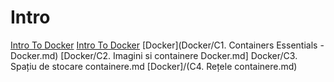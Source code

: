 # Intro
[Intro To Docker]()
[Intro To Docker]()
  [Docker](Docker/C1. Containers Essentials - Docker.md)
  [Docker/C2. Imagini si containere Docker.md]
  Docker/C3. Spațiu de stocare containere.md
  [Docker]/(C4. Rețele containere.md)
 
